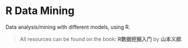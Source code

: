 # R Data Mining
Data analysis/mining with different models, using R.
> All resources can be found on the book: **R数据挖掘入门** by **山本义郎**.
